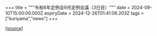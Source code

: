 +++
title = """令和6年定例会9月定例会議（3日目）"""
date = 2024-09-10T15:00:00.000Z
expiryDate = 2024-12-26T01:41:06.203Z
tags = ["kuriyama","news"]
+++


[[source]](https://www.town.kuriyama.hokkaido.jp/site/gikai/28820.html)
